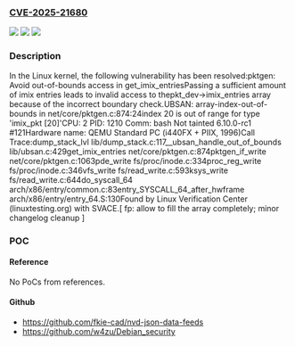 ### [CVE-2025-21680](https://cve.mitre.org/cgi-bin/cvename.cgi?name=CVE-2025-21680)
![](https://img.shields.io/static/v1?label=Product&message=Linux&color=blue)
![](https://img.shields.io/static/v1?label=Version&message=52a62f8603f97e720882c8f5aff2767ac6a11d5f%3C%203450092cc2d1c311c5ea92a2486daa2a33520ea5%20&color=brighgreen)
![](https://img.shields.io/static/v1?label=Vulnerability&message=n%2Fa&color=brighgreen)

### Description

In the Linux kernel, the following vulnerability has been resolved:pktgen: Avoid out-of-bounds access in get_imix_entriesPassing a sufficient amount of imix entries leads to invalid access to thepkt_dev->imix_entries array because of the incorrect boundary check.UBSAN: array-index-out-of-bounds in net/core/pktgen.c:874:24index 20 is out of range for type 'imix_pkt [20]'CPU: 2 PID: 1210 Comm: bash Not tainted 6.10.0-rc1 #121Hardware name: QEMU Standard PC (i440FX + PIIX, 1996)Call Trace:<TASK>dump_stack_lvl lib/dump_stack.c:117__ubsan_handle_out_of_bounds lib/ubsan.c:429get_imix_entries net/core/pktgen.c:874pktgen_if_write net/core/pktgen.c:1063pde_write fs/proc/inode.c:334proc_reg_write fs/proc/inode.c:346vfs_write fs/read_write.c:593ksys_write fs/read_write.c:644do_syscall_64 arch/x86/entry/common.c:83entry_SYSCALL_64_after_hwframe arch/x86/entry/entry_64.S:130Found by Linux Verification Center (linuxtesting.org) with SVACE.[ fp: allow to fill the array completely; minor changelog cleanup ]

### POC

#### Reference
No PoCs from references.

#### Github
- https://github.com/fkie-cad/nvd-json-data-feeds
- https://github.com/w4zu/Debian_security

